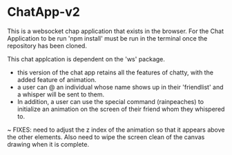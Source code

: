 # ChatApp-v2

This is a websocket chap application that exists in the browser.
For the Chat Application to be run 'npm install' must be run in the terminal once the repository has been cloned.

This chat applcation is dependent on the 'ws' package.

  * this version of the chat app retains all the features of chatty,    with the added feature of animation.
  * a user can @ an individual whose name shows up in their 'friendlist' and a whisper will be sent to them.
  * In addition, a user can use the special command (rainpeaches) to initialize an animation on the screen of their friend whom they whispered to.

~ FIXES: need to adjust the z index of the animation so that it appears above the other elements. Also need to wipe the screen clean of the canvas drawing when it is complete.

